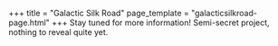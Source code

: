 +++
title = "Galactic Silk Road"
page_template = "galacticsilkroad-page.html"
+++
Stay tuned for more information! Semi-secret project, nothing to reveal quite yet.
